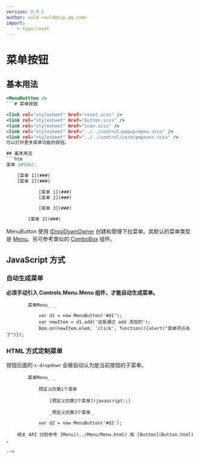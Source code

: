 ```yaml
---
version: 0.0.1
author: xuld <xuld@vip.qq.com>
import:
    - typo/reset
---
```

# 菜单按钮

## 基本用法

```htm
<MenuButtton />
```# 菜单按钮

<link rel="stylesheet" href="reset.scss" />
<link rel="stylesheet" href="button.scss" />
<link rel="stylesheet" href="icon.scss" />
<link rel="stylesheet" href="../../control/popup/menu.scss" />
<link rel="stylesheet" href="../../control/core/popover.scss" />
可以打开更多菜单功能的按钮。

## 基本用法
```htm
菜单 &#9662;

    [菜单 1](###)
    [菜单 2](###)

            [菜单 1](###)
            [菜单 2](###)

            [菜单 3](###)

        [菜单 3](###)
```

MenuButton 使用 [IDropDownOwner](../Core/IDropDownOwner.html) 创建和管理下拉菜单。其默认的菜单类型是 [Menu](../Menu/Menu.html)。另可参考类似的 [ComboBox](../Form/ComboBox.html) 组件。

## JavaScript 方式

### 自动生成菜单

**必须手动引入 Controls.Menu.Menu 组件，才能自动生成菜单。**

            菜单Menu_ _

                var d1 = new MenuButton('#d1');
                var newItem = d1.add('这是通过 add 添加的');
                Dom.on(newItem.elem, 'click', function(){alert("菜单项点击了")});

### HTML 方式定制菜单

按钮后面的 `x-dropdown` 会被自动认为是当前按钮的子菜单。

            菜单Menu_ _

                预定义的第1个菜单

                    [预定义的第2个菜单](javascript:;)

                    _预定义的第3个菜单_

                var d2 = new MenuButton('#d2');

        相关 API 分别参考 [Menu](../Menu/Menu.html) 和 [Button](Button.html) 。

    -->
